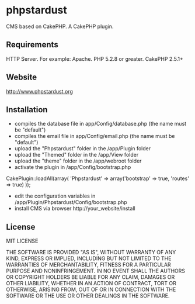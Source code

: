 # phpstardust
CMS based on CakePHP. A CakePHP plugin.

<h2>Requirements</h2>

HTTP Server. For example: Apache.
PHP 5.2.8 or greater.
CakePHP 2.5.1+

<h2>Website</h2>

http://www.phpstardust.org

<h2>Installation</h2>

- compiles the database file in app/Config/database.php (the name must be "default")
- compiles the email file in app/Config/email.php (the name must be "default")
- upload the "Phpstardust" folder in the /app/Plugin folder
- upload the "Themed" folder in the /app/View folder
- upload the "theme" folder in the /app/webroot folder
- activate the plugin in /app/Config/bootstrap.php

CakePlugin::loadAll(array(
    'Phpstardust' => array('bootstrap' => true, 'routes' => true)
));

- edit the configuration variables in /app/Plugin/Phpstardust/Config/bootstrap.php
- install CMS via browser http://your_website/install

<h2>License</h2>

MIT LICENSE

THE SOFTWARE IS PROVIDED "AS IS", WITHOUT WARRANTY OF ANY KIND, EXPRESS OR
IMPLIED, INCLUDING BUT NOT LIMITED TO THE WARRANTIES OF MERCHANTABILITY,
FITNESS FOR A PARTICULAR PURPOSE AND NONINFRINGEMENT. IN NO EVENT SHALL THE
AUTHORS OR COPYRIGHT HOLDERS BE LIABLE FOR ANY CLAIM, DAMAGES OR OTHER
LIABILITY, WHETHER IN AN ACTION OF CONTRACT, TORT OR OTHERWISE, ARISING FROM,
OUT OF OR IN CONNECTION WITH THE SOFTWARE OR THE USE OR OTHER DEALINGS IN THE
SOFTWARE.
